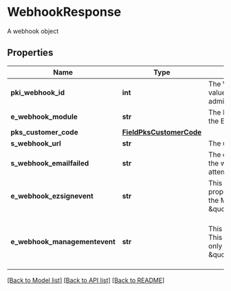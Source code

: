 # WebhookResponse

A webhook object
## Properties
Name | Type | Description | Notes
------------ | ------------- | ------------- | -------------
**pki_webhook_id** | **int** | The Webhook ID. This value is visible in the admin interface. | 
**e_webhook_module** | **str** | The Module generating the Event. | 
**pks_customer_code** | [**FieldPksCustomerCode**](FieldPksCustomerCode.md) |  | 
**s_webhook_url** | **str** | The url being called | 
**s_webhook_emailfailed** | **str** | The email that will receive the webhook in case all attempts fail. | 
**e_webhook_ezsignevent** | **str** | This Ezsign Event. This property will be set only if the Module is \&quot;Ezsign\&quot;. | [optional] 
**e_webhook_managementevent** | **str** | This Management Event. This property will be set only if the Module is \&quot;Management\&quot;. | [optional]  if omitted the server will use the default value of "UserCreated"

[[Back to Model list]](../README.md#documentation-for-models) [[Back to API list]](../README.md#documentation-for-api-endpoints) [[Back to README]](../README.md)


